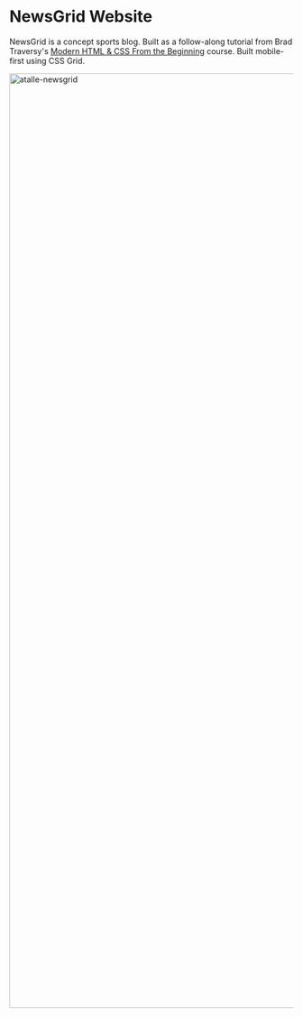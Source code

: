 # NewsGrid Website
NewsGrid is a concept sports blog. Built as a follow-along tutorial from Brad Traversy's [Modern HTML & CSS From the Beginning](https://www.udemy.com/course/modern-html-css-from-the-beginning/?utm_source=adwords&utm_medium=udemyads&utm_campaign=DSA_Catchall_la.EN_cc.US&utm_content=deal4584&utm_term=_._ag_95911180068_._ad_532194018659_._kw__._de_c_._dm__._pl__._ti_dsa-406594358574_._li_9028776_._pd__._&matchtype=b&gclid=CjwKCAjwos-HBhB3EiwAe4xM9yxgzuNA1VgZ-FZLVXCeqe1H7Lw-oioIU4_eCuFWMsBP2J1E5jFd3RoCT0wQAvD_BwE) course. Built mobile-first using CSS Grid.


<img width="1657" alt="atalle-newsgrid" src="https://user-images.githubusercontent.com/66145951/126085366-eddcbe24-208e-49c6-90d2-1d401d6a82df.png">
